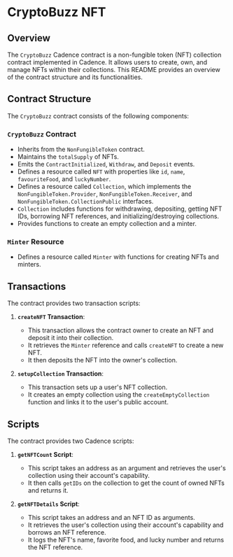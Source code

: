 
# CryptoBuzz NFT

## Overview

The `CryptoBuzz` Cadence contract is a non-fungible token (NFT) collection contract implemented in Cadence. It allows users to create, own, and manage NFTs within their collections. This README provides an overview of the contract structure and its functionalities.

## Contract Structure

The `CryptoBuzz` contract consists of the following components:

### `CryptoBuzz` Contract

-   Inherits from the `NonFungibleToken` contract.
-   Maintains the `totalSupply` of NFTs.
-   Emits the `ContractInitialized`, `Withdraw`, and `Deposit` events.
-   Defines a resource called `NFT` with properties like `id`, `name`, `favouriteFood`, and `luckyNumber`.
-   Defines a resource called `Collection`, which implements the `NonFungibleToken.Provider`, `NonFungibleToken.Receiver`, and `NonFungibleToken.CollectionPublic` interfaces.
-   `Collection` includes functions for withdrawing, depositing, getting NFT IDs, borrowing NFT references, and initializing/destroying collections.
-   Provides functions to create an empty collection and a minter.

### `Minter` Resource

-   Defines a resource called `Minter` with functions for creating NFTs and minters.

## Transactions

The contract provides two transaction scripts:

1.  **`createNFT` Transaction**:
    
    -   This transaction allows the contract owner to create an NFT and deposit it into their collection.
    -   It retrieves the `Minter` reference and calls `createNFT` to create a new NFT.
    -   It then deposits the NFT into the owner's collection.
2.  **`setupCollection` Transaction**:
    
    -   This transaction sets up a user's NFT collection.
    -   It creates an empty collection using the `createEmptyCollection` function and links it to the user's public account.

## Scripts

The contract provides two Cadence scripts:

1.  **`getNFTCount` Script**:
    
    -   This script takes an address as an argument and retrieves the user's collection using their account's capability.
    -   It then calls `getIDs` on the collection to get the count of owned NFTs and returns it.
2.  **`getNFTDetails` Script**:
    
    -   This script takes an address and an NFT ID as arguments.
    -   It retrieves the user's collection using their account's capability and borrows an NFT reference.
    -   It logs the NFT's name, favorite food, and lucky number and returns the NFT reference.
